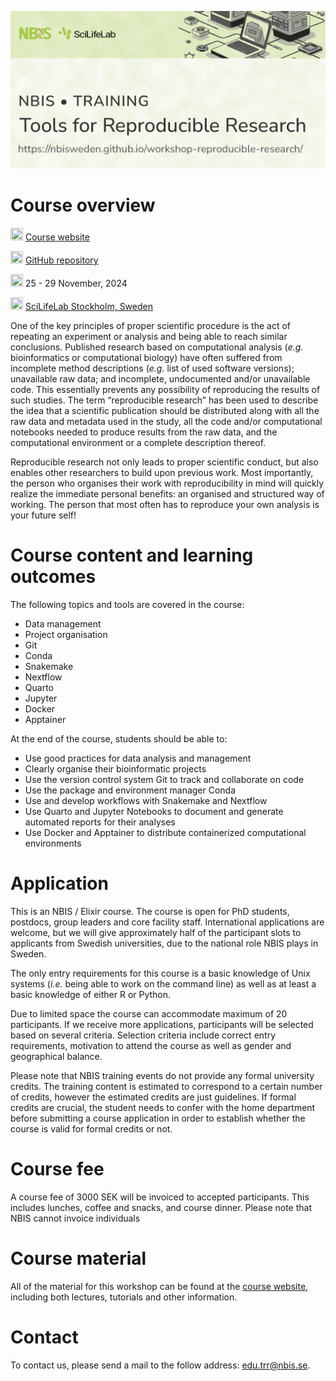 ![](images/seo.jpg)

# Course overview

<img src="https://www.svgrepo.com/show/478288/internet.svg"
    width="20" height="20"/>
[Course website](https://nbisweden.github.io/workshop-reproducible-research/)

<img src="https://www.svgrepo.com/show/305241/github.svg"
    width="20" height="20"/>
[GitHub repository](https://github.com/NBISweden/workshop-reproducible-research/)

<img src="https://www.svgrepo.com/show/20800/event-date-and-time-symbol.svg"
    width="20" height="20"/>
25 - 29 November, 2024

<img src="https://www.svgrepo.com/show/4199/placeholder-on-a-map.svg"
    width="20" height="20"/>
[SciLifeLab Stockholm, Sweden](https://www.scilifelab.se/about-us/campus-solna/)

One of the key principles of proper scientific procedure is the act of
repeating an experiment or analysis and being able to reach similar
conclusions. Published research based on computational analysis (_e.g._
bioinformatics or computational biology) have often suffered from incomplete
method descriptions (_e.g._ list of used software versions); unavailable raw
data; and incomplete, undocumented and/or unavailable code. This essentially
prevents any possibility of reproducing the results of such studies. The term
“reproducible research” has been used to describe the idea that a scientific
publication should be distributed along with all the raw data and metadata used
in the study, all the code and/or computational notebooks needed to produce
results from the raw data, and the computational environment or a complete
description thereof.

Reproducible research not only leads to proper scientific conduct, but also
enables other researchers to build upon previous work. Most importantly, the
person who organises their work with reproducibility in mind will quickly
realize the immediate personal benefits: an organised and structured way of
working. The person that most often has to reproduce your own analysis is your
future self!

# Course content and learning outcomes

The following topics and tools are covered in the course:

- Data management
- Project organisation
- Git
- Conda
- Snakemake
- Nextflow
- Quarto
- Jupyter
- Docker
- Apptainer

At the end of the course, students should be able to:

- Use good practices for data analysis and management
- Clearly organise their bioinformatic projects
- Use the version control system Git to track and collaborate on code
- Use the package and environment manager Conda
- Use and develop workflows with Snakemake and Nextflow
- Use Quarto and Jupyter Notebooks to document and generate automated reports
  for their analyses
- Use Docker and Apptainer to distribute containerized computational
  environments

# Application

This is an NBIS / Elixir course. The course is open for PhD students, postdocs,
group leaders and core facility staff. International applications are welcome,
but we will give approximately half of the participant slots to applicants from
Swedish universities, due to the national role NBIS plays in Sweden.

The only entry requirements for this course is a basic knowledge of Unix systems
(_i.e._ being able to work on the command line) as well as at least a basic
knowledge of either R or Python.

Due to limited space the course can accommodate maximum of 20 participants. If
we receive more applications, participants will be selected based on several
criteria. Selection criteria include correct entry requirements, motivation to
attend the course as well as gender and geographical balance.

Please note that NBIS training events do not provide any formal university
credits. The training content is estimated to correspond to a certain number of
credits, however the estimated credits are just guidelines. If formal credits
are crucial, the student needs to confer with the home department before
submitting a course application in order to establish whether the course is
valid for formal credits or not.

# Course fee

A course fee of 3000 SEK will be invoiced to accepted participants. This
includes lunches, coffee and snacks, and course dinner. Please note that NBIS
cannot invoice individuals

# Course material

All of the material for this workshop can be found at the [course
website](https://nbisweden.github.io/workshop-reproducible-research/), including
both lectures, tutorials and other information.

# Contact

To contact us, please send a mail to the follow address: [edu.trr@nbis.se](mailto:edu.trr@nbis.se).
